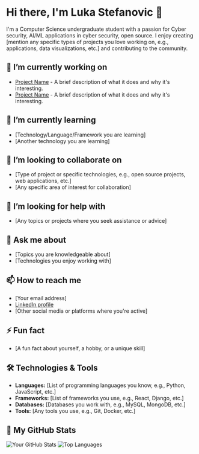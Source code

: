 # Hi there, I'm Luka Stefanovic 👋

I'm a Computer Science undergraduate student with a passion for Cyber security, AI/ML applications in cyber security, open source. I enjoy creating [mention any specific types of projects you love working on, e.g., applications, data visualizations, etc.] and contributing to the community.

## 🔭 I’m currently working on
- [Project Name](link-to-your-project) - A brief description of what it does and why it's interesting.
- [Project Name](link-to-your-project) - A brief description of what it does and why it's interesting.

## 🌱 I’m currently learning
- [Technology/Language/Framework you are learning]
- [Another technology you are learning]

## 👯 I’m looking to collaborate on
- [Type of project or specific technologies, e.g., open source projects, web applications, etc.]
- [Any specific area of interest for collaboration]

## 🤔 I’m looking for help with
- [Any topics or projects where you seek assistance or advice]

## 💬 Ask me about
- [Topics you are knowledgeable about]
- [Technologies you enjoy working with]

## 📫 How to reach me
- [Your email address]
- [LinkedIn profile](https://www.linkedin.com/in/luka-stefanovic-luka)
- [Other social media or platforms where you're active]

## ⚡ Fun fact
- [A fun fact about yourself, a hobby, or a unique skill]

## 🛠️ Technologies & Tools
- **Languages:** [List of programming languages you know, e.g., Python, JavaScript, etc.]
- **Frameworks:** [List of frameworks you use, e.g., React, Django, etc.]
- **Databases:** [Databases you work with, e.g., MySQL, MongoDB, etc.]
- **Tools:** [Any tools you use, e.g., Git, Docker, etc.]

## 🌈 My GitHub Stats
![Your GitHub Stats](https://github-readme-stats.vercel.app/api?username=your-github-username&show_icons=true&hide_title=true&count_private=true&theme=radical)
![Top Languages](https://github-readme-stats.vercel.app/api/top-langs/?username=your-github-username&layout=compact&theme=radical)

<!-- You can also include any other cool badges or links here -->
